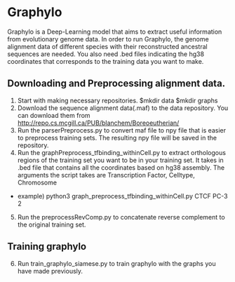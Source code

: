 # Graphylo
Graphylo is a Deep-Learning model that aims to extract useful information from evolutionary genome data. In order to run Graphylo, the genome alignment data of different species with their reconstructed ancestral sequences are needed. You also need .bed files indicating the hg38 coordinates that corresponds to the training data you want to make.

## Downloading and Preprocessing alignment data.
1. Start with making necessary repositories. $mkdir data   $mkdir graphs
2. Download the sequence alignment data(.maf) to the data repository. You can download them from http://repo.cs.mcgill.ca/PUB/blanchem/Boreoeutherian/
3. Run the parserPreprocess.py to convert maf file to npy file that is easier to preprocess training sets. The resulting npy file will be saved in the repository.
4. Run the graphPreprocess_tfbinding_withinCell.py to extract orthologous regions of the training set you want to be in your training set. It takes in .bed file that contains all the coordinates based on hg38 assembly. The arguments the script takes are Transcription Factor, Celltype, Chromosome
* example) python3 graph_preprocess_tfbinding_withinCell.py CTCF PC-3 2 
5. Run the preprocessRevComp.py to concatenate reverse complement to the original training set.

## Training graphylo
6. Run train_graphylo_siamese.py to train graphylo with the graphs you have made previously.
